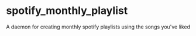 # spotify_monthly_playlist
A daemon for creating monthly spotify playlists using the songs you've liked
